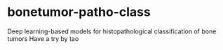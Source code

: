 # bonetumor-patho-class
Deep learning-based models for histopathological classification of bone tumors
Have a try by tao